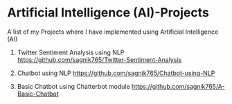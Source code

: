 # Artificial Intelligence (AI)-Projects
A list of my Projects where I have implemented using Artificial Intelligence (AI)

1. Twitter Sentiment Analysis using NLP    https://github.com/sagnik765/Twitter-Sentiment-Analysis

2. Chatbot using NLP   https://github.com/sagnik765/Chatbot-using-NLP

3. Basic Chatbot using Chatterbot module   https://github.com/sagnik765/A-Basic-Chatbot
